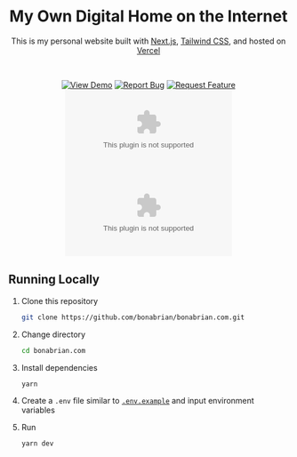 <h1 align="center">
  My Own Digital Home on the Internet
</h1>

<p align="center">
  This is my personal website built with <a href="https://nextjs.org/" target="_blank">Next.js</a>, <a href="https://tailwindcss.com/" target="_blank">Tailwind CSS</a>, and hosted on <a href="https://www.vercel.com/" target="_blank">Vercel</a>
</p>

<br/>
<div align="center">

  <a href="https://bonabrian.com" target="_blank">![View Demo](https://img.shields.io/badge/View%20Demo-8865ff?style=for-the-badge)</a> <a href="https://github.com/bonabrian/bonabrian.com/issues/new?assignees=&labels=bug&template=bug_report.md&title=" target="_blank">![Report Bug](https://img.shields.io/badge/Report%20Bug-ff5432?style=for-the-badge)</a> <a href="https://github.com/bonabrian/bonabrian.com/issues/new?assignees=&labels=&template=feature_request.md&title=" target="_blank">![Request Feature](https://img.shields.io/badge/Request%20Feature-96d117?style=for-the-badge)</a> <a href="https://github.com/bonabrian/bonabrian.com/fork" target="_blank">![Forks](https://img.shields.io/github/forks/bonabrian/bonabrian.com?color=8865ff&style=for-the-badge)</a> <a href="https://github.com/bonabrian/bonabrian.com/stargazers" target="_blank">![Stars](https://img.shields.io/github/stars/bonabrian/bonabrian.com?color=8865ff&style=for-the-badge)</a>

</div>

## Running Locally
1. Clone this repository
   ```bash
   git clone https://github.com/bonabrian/bonabrian.com.git
   ```
2. Change directory
   ```bash
   cd bonabrian.com
   ```
3. Install dependencies
   ```bash
   yarn
   ```
4. Create a `.env` file similar to [`.env.example`](https://github.com/bonabrian/bonabrian.com/blob/main/.env.example) and input environment variables

5. Run
   ```bash
   yarn dev
   ```
